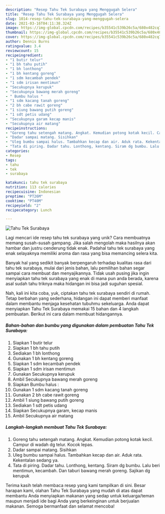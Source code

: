 ```yaml
---
description: "Resep Tahu Tek Surabaya yang Menggugah Selera"
title: "Resep Tahu Tek Surabaya yang Menggugah Selera"
slug: 1014-resep-tahu-tek-surabaya-yang-menggugah-selera
date: 2021-03-16T04:11:38.324Z
image: https://img-global.cpcdn.com/recipes/b35541c539b26c5a/680x482cq70/tahu-tek-surabaya-foto-resep-utama.jpg
thumbnail: https://img-global.cpcdn.com/recipes/b35541c539b26c5a/680x482cq70/tahu-tek-surabaya-foto-resep-utama.jpg
cover: https://img-global.cpcdn.com/recipes/b35541c539b26c5a/680x482cq70/tahu-tek-surabaya-foto-resep-utama.jpg
author: Dennis Burns
ratingvalue: 3.4
reviewcount: 15
recipeingredient:
- "1 butir telur"
- "1 bh tahu putih"
- "1 bh lonthong"
- "1 bh kentang goreng"
- "1 sdm kecambah pendek"
- "1 sdm irisan mentimun"
- "Secukupnya kerupuk"
- "Secukupnya bawang merah goreng"
- " Bumbu halus "
- "1 sdm kacang tanah goreng"
- "2 bh cabe rawit goreng"
- "1 siung bawang putih goreng"
- "1 sdt petis udang"
- "Secukupnya garam kecap manis"
- "Secukupnya air matang"
recipeinstructions:
- "Goreng tahu setengah matang. Angkat. Kemudian potong kotak kecil. Campur di wadah dg telur. Kocok lepas."
- "Dadar sampai matang. Sisihkan"
- "Uleg bumbu sampai halus. Tambahkan kecap dan air. Aduk rata. Kekentalan sedang ya."
- "Tata di piring. Dadar tahu. Lonthong, kentang. Siram dg bumbu. Lalu beri mentimun, kecambah. Dan taburi bawang merah goreng. Sajikan dg kerupuk"
categories:
- Resep
tags:
- tahu
- tek
- surabaya

katakunci: tahu tek surabaya 
nutrition: 113 calories
recipecuisine: Indonesian
preptime: "PT26M"
cooktime: "PT40M"
recipeyield: "2"
recipecategory: Lunch

---
```



![Tahu Tek Surabaya](https://img-global.cpcdn.com/recipes/b35541c539b26c5a/680x482cq70/tahu-tek-surabaya-foto-resep-utama.jpg)

Lagi mencari ide resep tahu tek surabaya yang unik? Cara membuatnya memang susah-susah gampang. Jika salah mengolah maka hasilnya akan hambar dan justru cenderung tidak enak. Padahal tahu tek surabaya yang enak selayaknya memiliki aroma dan rasa yang bisa memancing selera kita.



Banyak hal yang sedikit banyak berpengaruh terhadap kualitas rasa dari tahu tek surabaya, mulai dari jenis bahan, lalu pemilihan bahan segar sampai cara membuat dan menyajikannya. Tidak usah pusing jika ingin menyiapkan tahu tek surabaya yang enak di mana pun anda berada, karena asal sudah tahu triknya maka hidangan ini bisa jadi suguhan spesial.


Nah, kali ini kita coba, yuk, ciptakan tahu tek surabaya sendiri di rumah. Tetap berbahan yang sederhana, hidangan ini dapat memberi manfaat dalam membantu menjaga kesehatan tubuhmu sekeluarga. Anda dapat menyiapkan Tahu Tek Surabaya memakai 15 bahan dan 4 langkah pembuatan. Berikut ini cara dalam membuat hidangannya.

<!--inarticleads1-->

##### Bahan-bahan dan bumbu yang digunakan dalam pembuatan Tahu Tek Surabaya:

1. Siapkan 1 butir telur
1. Siapkan 1 bh tahu putih
1. Sediakan 1 bh lonthong
1. Gunakan 1 bh kentang goreng
1. Siapkan 1 sdm kecambah pendek
1. Siapkan 1 sdm irisan mentimun
1. Gunakan Secukupnya kerupuk
1. Ambil Secukupnya bawang merah goreng
1. Siapkan  Bumbu halus :
1. Gunakan 1 sdm kacang tanah goreng
1. Gunakan 2 bh cabe rawit goreng
1. Ambil 1 siung bawang putih goreng
1. Sediakan 1 sdt petis udang
1. Siapkan Secukupnya garam, kecap manis
1. Ambil Secukupnya air matang




<!--inarticleads2-->

##### Langkah-langkah membuat Tahu Tek Surabaya:

1. Goreng tahu setengah matang. Angkat. Kemudian potong kotak kecil. Campur di wadah dg telur. Kocok lepas.
1. Dadar sampai matang. Sisihkan
1. Uleg bumbu sampai halus. Tambahkan kecap dan air. Aduk rata. Kekentalan sedang ya.
1. Tata di piring. Dadar tahu. Lonthong, kentang. Siram dg bumbu. Lalu beri mentimun, kecambah. Dan taburi bawang merah goreng. Sajikan dg kerupuk




Terima kasih telah membaca resep yang kami tampilkan di sini. Besar harapan kami, olahan Tahu Tek Surabaya yang mudah di atas dapat membantu Anda menyiapkan makanan yang sedap untuk keluarga/teman maupun menjadi ide bagi Anda yang berkeinginan untuk berjualan makanan. Semoga bermanfaat dan selamat mencoba!
